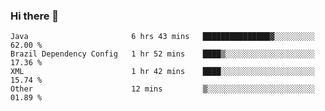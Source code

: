 ### Hi there 👋

<!--START_SECTION:waka-->

```text
Java                       6 hrs 43 mins   ███████████████▓░░░░░░░░░   62.00 %
Brazil Dependency Config   1 hr 52 mins    ████▒░░░░░░░░░░░░░░░░░░░░   17.36 %
XML                        1 hr 42 mins    ████░░░░░░░░░░░░░░░░░░░░░   15.74 %
Other                      12 mins         ▒░░░░░░░░░░░░░░░░░░░░░░░░   01.89 %
```

<!--END_SECTION:waka-->

<!--
**jerry-shao/jerry-shao** is a ✨ _special_ ✨ repository because its `README.md` (this file) appears on your GitHub profile.

Here are some ideas to get you started:

- 🔭 I’m currently working on ...
- 🌱 I’m currently learning ...
- 👯 I’m looking to collaborate on ...
- 🤔 I’m looking for help with ...
- 💬 Ask me about ...
- 📫 How to reach me: ...
- 😄 Pronouns: ...
- ⚡ Fun fact: ...
-->
